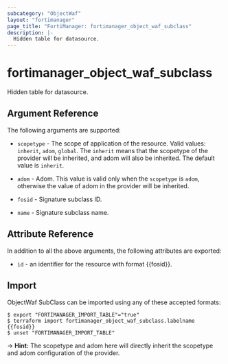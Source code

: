 ```yaml
---
subcategory: "ObjectWaf"
layout: "fortimanager"
page_title: "FortiManager: fortimanager_object_waf_subclass"
description: |-
  Hidden table for datasource.
---
```


# fortimanager_object_waf_subclass
Hidden table for datasource.

## Argument Reference


The following arguments are supported:

* `scopetype` - The scope of application of the resource. Valid values: `inherit`, `adom`, `global`. The `inherit` means that the scopetype of the provider will be inherited, and adom will also be inherited. The default value is `inherit`.
* `adom` - Adom. This value is valid only when the `scopetype` is `adom`, otherwise the value of adom in the provider will be inherited.

* `fosid` - Signature subclass ID.
* `name` - Signature subclass name.


## Attribute Reference

In addition to all the above arguments, the following attributes are exported:
* `id` - an identifier for the resource with format {{fosid}}.

## Import

ObjectWaf SubClass can be imported using any of these accepted formats:
```
$ export "FORTIMANAGER_IMPORT_TABLE"="true"
$ terraform import fortimanager_object_waf_subclass.labelname {{fosid}}
$ unset "FORTIMANAGER_IMPORT_TABLE"
```
-> **Hint:** The scopetype and adom here will directly inherit the scopetype and adom configuration of the provider.
